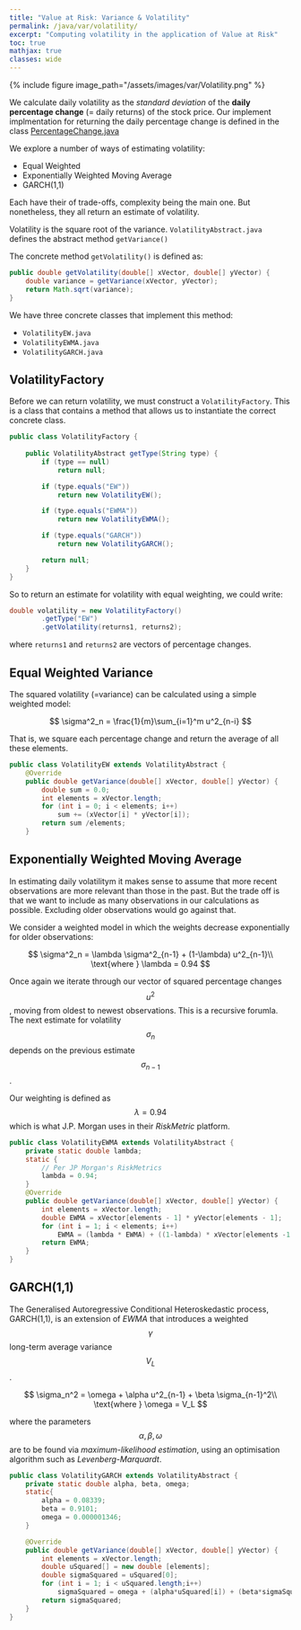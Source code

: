 ```yaml
---
title: "Value at Risk: Variance & Volatility"
permalink: /java/var/volatility/
excerpt: "Computing volatility in the application of Value at Risk"
toc: true
mathjax: true
classes: wide
---
```


{% include figure image_path="/assets/images/var/Volatility.png" %}

We calculate daily volatility as the _standard deviation_ of the __daily percentage change__ (= daily returns) of the stock price.
Our implement implmentation for returning the daily percentage change is defined in the class [PercentageChange.java](https://adrian.ng/java/var/intro/#percentagechange)

We explore a number of ways of estimating volatility:

* Equal Weighted
* Exponentially Weighted Moving Average
* GARCH(1,1)

Each have their of trade-offs, complexity being the main one.
But nonetheless, they all return an estimate of volatility.

Volatility is the square root of the variance.
`VolatilityAbstract.java` defines the abstract method `getVariance()`

The concrete method `getVolatility()` is defined as:

```java
public double getVolatility(double[] xVector, double[] yVector) {
    double variance = getVariance(xVector, yVector);
    return Math.sqrt(variance);
}
```

We have three concrete classes that implement this method:

* `VolatilityEW.java`
* `VolatilityEWMA.java`
* `VolatilityGARCH.java`


## VolatilityFactory

Before we can return volatility, we must construct a `VolatilityFactory`.
This is a class that contains a method that allows us to instantiate the correct concrete class.

```java
public class VolatilityFactory {
    
    public VolatilityAbstract getType(String type) {
        if (type == null)
            return null;

        if (type.equals("EW"))
            return new VolatilityEW();

        if (type.equals("EWMA"))
            return new VolatilityEWMA();

        if (type.equals("GARCH"))
            return new VolatilityGARCH();

        return null;
    }
}
```

So to return an estimate for volatility with equal weighting, we could write:

```java        
double volatility = new VolatilityFactory()
        .getType("EW")
        .getVolatility(returns1, returns2);
```
where `returns1` and `returns2` are vectors of percentage changes.

## Equal Weighted Variance

The squared volatility (=variance) can be calculated using a simple weighted model:

$$
	\sigma^2_n = \frac{1}{m}\sum_{i=1}^m u^2_{n-i}
$$

That is, we square each percentage change and return the average of all these elements.

```java
public class VolatilityEW extends VolatilityAbstract {
    @Override
    public double getVariance(double[] xVector, double[] yVector) {
        double sum = 0.0;
        int elements = xVector.length;
        for (int i = 0; i < elements; i++)
            sum += (xVector[i] * yVector[i]);
        return sum /elements;
    }
```


## Exponentially Weighted Moving Average

In estimating daily volatilitym it makes sense to assume that more recent observations are more relevant than those in the past.
But the trade off is that we want to include as many observations in our calculations as possible. Excluding older observations would go against that.

We consider a weighted model in which the weights decrease exponentially for older observations:

$$
	\sigma^2_n = \lambda \sigma^2_{n-1} + (1-\lambda) u^2_{n-1}\\
	\text{where } \lambda = 0.94
$$

Once again we iterate through our vector of squared percentage changes $$u^2$$, moving from oldest to newest observations.
This is a recursive forumla. The next estimate for volatility $$\sigma_n$$ depends on the previous estimate $$\sigma_{n-1}$$.

Our weighting is defined as $$\lambda = 0.94$$ which is what J.P. Morgan uses in their _RiskMetric_ platform.

```java
public class VolatilityEWMA extends VolatilityAbstract {
    private static double lambda;
    static {
        // Per JP Morgan's RiskMetrics 
        lambda = 0.94;
    }
    @Override
    public double getVariance(double[] xVector, double[] yVector) {
        int elements = xVector.length;
        double EWMA = xVector[elements - 1] * yVector[elements - 1];
        for (int i = 1; i < elements; i++)
            EWMA = (lambda * EWMA) + ((1-lambda) * xVector[elements -1 - i]* yVector[elements -1 - i]);
        return EWMA;
    }
}
```

## GARCH(1,1)

The Generalised Autoregressive Conditional Heteroskedastic process, GARCH(1,1), is an extension of _EWMA_ that introduces a weighted $$\gamma$$ long-term average variance $$V_L$$.

$$
\sigma_n^2 = \omega + \alpha u^2_{n-1} + \beta \sigma_{n-1}^2\\
\text{where } \omega = V_L
$$

where the parameters $${ \alpha, \beta, \omega }$$ are to be found via _maximum-likelihood estimation_, using an optimisation algorithm such as _Levenberg-Marquardt_.

```java
public class VolatilityGARCH extends VolatilityAbstract {
    private static double alpha, beta, omega;
    static{
        alpha = 0.08339;
        beta = 0.9101;
        omega = 0.000001346;
    }

    @Override
    public double getVariance(double[] xVector, double[] yVector) {
        int elements = xVector.length;
        double uSquared[] = new double [elements];
        double sigmaSquared = uSquared[0];
        for (int i = 1; i < uSquared.length;i++)
            sigmaSquared = omega + (alpha*uSquared[i]) + (beta*sigmaSquared);
        return sigmaSquared;
    }
}
```






